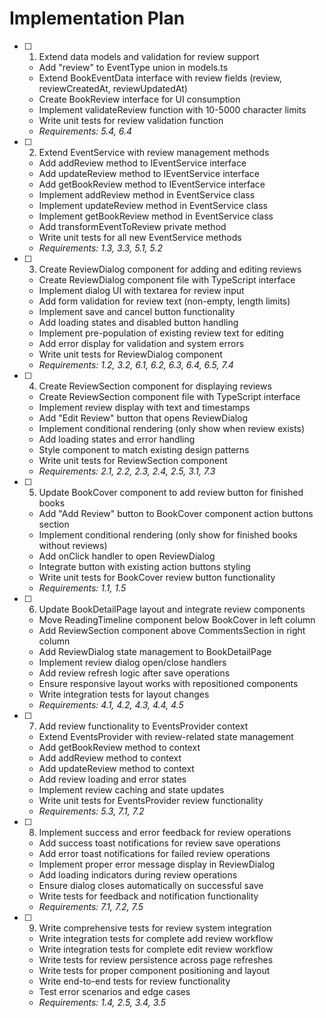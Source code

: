 # Implementation Plan

- [ ] 1. Extend data models and validation for review support
  - Add "review" to EventType union in models.ts
  - Extend BookEventData interface with review fields (review, reviewCreatedAt, reviewUpdatedAt)
  - Create BookReview interface for UI consumption
  - Implement validateReview function with 10-5000 character limits
  - Write unit tests for review validation function
  - _Requirements: 5.4, 6.4_

- [ ] 2. Extend EventService with review management methods
  - Add addReview method to IEventService interface
  - Add updateReview method to IEventService interface  
  - Add getBookReview method to IEventService interface
  - Implement addReview method in EventService class
  - Implement updateReview method in EventService class
  - Implement getBookReview method in EventService class
  - Add transformEventToReview private method
  - Write unit tests for all new EventService methods
  - _Requirements: 1.3, 3.3, 5.1, 5.2_

- [ ] 3. Create ReviewDialog component for adding and editing reviews
  - Create ReviewDialog component file with TypeScript interface
  - Implement dialog UI with textarea for review input
  - Add form validation for review text (non-empty, length limits)
  - Implement save and cancel button functionality
  - Add loading states and disabled button handling
  - Implement pre-population of existing review text for editing
  - Add error display for validation and system errors
  - Write unit tests for ReviewDialog component
  - _Requirements: 1.2, 3.2, 6.1, 6.2, 6.3, 6.4, 6.5, 7.4_

- [ ] 4. Create ReviewSection component for displaying reviews
  - Create ReviewSection component file with TypeScript interface
  - Implement review display with text and timestamps
  - Add "Edit Review" button that opens ReviewDialog
  - Implement conditional rendering (only show when review exists)
  - Add loading states and error handling
  - Style component to match existing design patterns
  - Write unit tests for ReviewSection component
  - _Requirements: 2.1, 2.2, 2.3, 2.4, 2.5, 3.1, 7.3_

- [ ] 5. Update BookCover component to add review button for finished books
  - Add "Add Review" button to BookCover component action buttons section
  - Implement conditional rendering (only show for finished books without reviews)
  - Add onClick handler to open ReviewDialog
  - Integrate button with existing action buttons styling
  - Write unit tests for BookCover review button functionality
  - _Requirements: 1.1, 1.5_

- [ ] 6. Update BookDetailPage layout and integrate review components
  - Move ReadingTimeline component below BookCover in left column
  - Add ReviewSection component above CommentsSection in right column
  - Add ReviewDialog state management to BookDetailPage
  - Implement review dialog open/close handlers
  - Add review refresh logic after save operations
  - Ensure responsive layout works with repositioned components
  - Write integration tests for layout changes
  - _Requirements: 4.1, 4.2, 4.3, 4.4, 4.5_

- [ ] 7. Add review functionality to EventsProvider context
  - Extend EventsProvider with review-related state management
  - Add getBookReview method to context
  - Add addReview method to context
  - Add updateReview method to context
  - Add review loading and error states
  - Implement review caching and state updates
  - Write unit tests for EventsProvider review functionality
  - _Requirements: 5.3, 7.1, 7.2_

- [ ] 8. Implement success and error feedback for review operations
  - Add success toast notifications for review save operations
  - Add error toast notifications for failed review operations
  - Implement proper error message display in ReviewDialog
  - Add loading indicators during review operations
  - Ensure dialog closes automatically on successful save
  - Write tests for feedback and notification functionality
  - _Requirements: 7.1, 7.2, 7.5_

- [ ] 9. Write comprehensive tests for review system integration
  - Write integration tests for complete add review workflow
  - Write integration tests for complete edit review workflow
  - Write tests for review persistence across page refreshes
  - Write tests for proper component positioning and layout
  - Write end-to-end tests for review functionality
  - Test error scenarios and edge cases
  - _Requirements: 1.4, 2.5, 3.4, 3.5_